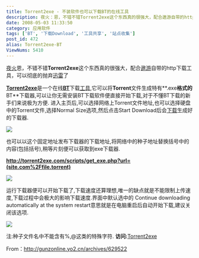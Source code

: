 ```yaml
---
title: Torrent2exe - 不装软件也可以下载BT的在线工具
description: 夜火：恩，不错不错Torrent2exe这个东西真的很强大，配合遨游自带的http下载工具，可以彻底的抛弃迅雷了Torrent2exe是一个在线BT下载工具,它可以将Torrent文件生成特有.exe格式的BT下载器,可以让你无需安装BT下载软件便直接开始下载,对于不懂BT下载的新手们来说极为方便.进入主页后,可以选择网络上Torrent文件地址,也可以选择硬盘中的Torrent文件,选择NormalSize选项,然后点击StartDownload后会下载生成好的下载器.
date: 2008-05-03 11:33:50
category: 应用软件
tags: ['BT', '下载Download', '工具共享', '站点收集']
post_id: 472
alias: Torrent2exe-BT
ViewNums: 5410
---
```


[夜火](/blog/)恩，不错不错**Torrent2exe**这个东西真的很强大，配合[遨游](/blog/aoyou-maxthon-and-xunlei-thunder)自带的http下载工具，可以彻底的抛弃[迅雷](/tags/%E8%BF%85%E9%9B%B7Thunder)了

[**Torrent2exe**](http://www.torrent2exe.com/)是一个在线[**BT**](/tags/BT)下载[工具](/tags/%E5%B7%A5%E5%85%B7%E5%85%B1%E4%BA%AB),它可以将**Torrent**文件生成特有**.exe**格式的**BT**下载器,可以让你无需安装BT下载软件便直接开始下载,对于不懂BT下载的新手们来说极为方便.
进入主页后,可以选择网络上Torrent文件地址,也可以选择硬盘中的Torrent文件,选择Normal Size选项,然后点击Start Download后会[下载](/tags/%E4%B8%8B%E8%BD%BDDownload)生成好的下载器.

![](http://pic.yupoo.com/gunzonline/580855727b1e/x6pe18i8.jpg)

也可以以这个固定地址发布下载器的下载地址,将网络中的种子地址替换括号中的内容(包括括号),稍等片刻便可以获取到exe下载器.

**http://torrent2exe.com/scripts/get_exe.php?url=(site.com%2Ffile.torrent)**

![](http://pic.yupoo.com/gunzonline/617845727f11/medium.jpg)

运行下载器便可以开始下载了,下载速度还算理想,唯一的缺点就是不能限制上传速度,下载过程中会极大的影响下载速度.界面中默认选中的 Continue downloading automatically at the system restart意思就是在电脑重启后自动开始下载,建议关闭该选项.

![](http://pic.yupoo.com/gunzonline/93623572782c/wdwkoaan.jpg)

注:种子文件名中不能含有%,@这类的特殊字符. ****访问:****[Torrent2exe](http://www.torrent2exe.com/)

From：<http://gunzonline.yo2.cn/archives/629522>

